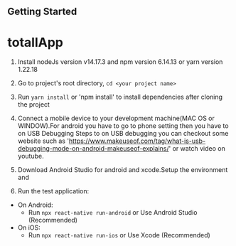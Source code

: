 ## Getting Started

# totallApp

1. Install nodeJs version v14.17.3 and npm version 6.14.13 or yarn version 1.22.18
2. Go to project's root directory, `cd <your project name>`
3. Run `yarn install` or 'npm install' to install dependencies after cloning the project


4. Connect a mobile device to your development machine(MAC OS or WINDOW).For android you have to go to phone setting then you have to on USB Debugging
Steps to on USB debugging you can checkout some website such as 'https://www.makeuseof.com/tag/what-is-usb-debugging-mode-on-android-makeuseof-explains/' or watch video on youtube.

5. Download Android Studio for android and xcode.Setup the environment and  
6. Run the test application:

- On Android:
  - Run `npx react-native run-android` or Use Android Studio (Recommended)
- On iOS:
  - Run `npx react-native run-ios` or Use Xcode (Recommended)
